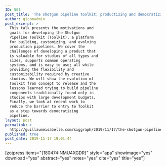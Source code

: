 ```yaml
---
ID: 501
post_title: 'The shotgun pipeline toolkit: productizing and democratizing production pipelines'
author: gicomadmin
post_excerpt: >
  This talk presents the motivations and
  goals for developing the Shotgun
  Pipeline Toolkit (Toolkit), a platform
  for building, customizing, and evolving
  production pipelines. We cover the
  challenges of developing a product that
  is valuable for studios of all types and
  sizes, supports common operating
  systems, and is easy to use; all while
  providing the flexibility and
  customizability required by creative
  studios. We will show the evolution of
  Toolkit from concept to release and the
  lessons learned trying to build pipeline
  components traditionally found only in
  studios with large development budgets.
  Finally, we look at recent work to
  reduce the barrier to entry to Toolkit
  as a step towards democratizing
  pipeline.
layout: post
permalink: >
  http://guillaumeisabelle.com/siggraph/2019/11/17/the-shotgun-pipeline-toolkit-productizing-and-democratizing-production-pipelines/
published: true
post_date: 2019-11-17 19:01:44
---
```

<!-- wp:paragraph -->



<!-- /wp:paragraph -->

<!-- wp:paragraph -->

[zotpress items="{180474:NMU4XGDR}" style="apa" showimage="yes" download="yes" abstract="yes" notes="yes" cite="yes" title="yes"]

<!-- /wp:paragraph -->